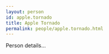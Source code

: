 ```yaml
---
layout: person
id: apple.tornado
title: Apple Tornado
permalink: people/apple.tornado.html
---
```


Person details...